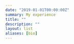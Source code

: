 ```yaml
---
date: "2019-01-01T00:00:00Z"
summary: My experience
title: ""
description: ""
layout: list
aliases: [bio]
---
```

